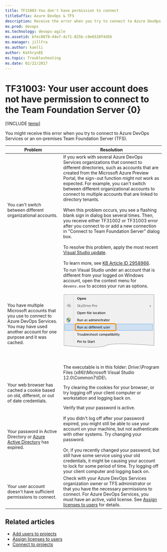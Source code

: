 ```yaml
---
title: TF31003-You don't have permission to connect 
titleSuffix: Azure DevOps & TFS
description: Receive the error when you try to connect to Azure DevOps Services or Team Foundation Server 
ms.prod: devops
ms.technology: devops-agile
ms.assetid: bfec0879-44e7-4cf1-825b-c9e6520f4d56
ms.manager: jillfra
ms.author: kaelli
author: KathrynEE
ms.topic: Troubleshooting
ms.date: 02/22/2017
---
```


# TF31003: Your user account does not have permission to connect to the Team Foundation Server {0}

[!INCLUDE [temp](../../_shared/version-vsts-tfs-all-versions.md)]

You might receive this error when you try to connect to Azure DevOps Services or an on-premises Team Foundation Server (TFS).  
  
|Problem|Resolution|  
|-------------|----------------|  
|You can't switch between different organizational accounts.|If you work with several Azure DevOps Services organizations that connect to different directories, such as accounts that are created from the Microsoft Azure Preview Portal, the sign-out function might not work as expected. For example, you can't switch between different organizational accounts to connect to multiple accounts that are linked to directory tenants.<br /><br /> When this problem occurs, you see a flashing blank sign in dialog box several times. Then, you receive either TF31002 or TF31003 error after you connect to or add a new connection in "Connect to Team Foundation Server" dialog box.<br /><br /> To resolve this problem, apply the most recent [Visual Studio update](http://www.visualstudio.com/downloads).<br /><br /> To learn more, see [KB Article ID 2958966](http://support.microsoft.com/kb/2958966).|  
|You have multiple Microsoft accounts that you use to connect to Azure DevOps Services. You may have used another account for one purpose and it was cached.|To run Visual Studio under an account that is different from your logged on Windows account, open the context menu for `devenv.exe` to access your run as options.<br /><br /> ![Context menu for Visual Studio devenv.exe](_img/alm_cnt_runas.png "ALM_CNT_RunAs")<br /><br /> <br /><br /> The executable is in this folder: *Drive*:\Program Files (x86)\Microsoft Visual Studio 12.0\Common7\IDE\\.|  
|Your web browser has cached a cookie based on old, different, or out of date credentials.|Try clearing the cookies for your browser, or try logging off your client computer or workstation and logging back on.|  
|Your password in Active Directory or [Azure Active Directory](http://azure.microsoft.com/services/active-directory) has expired.|Verify that your password is active.<br /><br /> If you didn't log off after your password expired, you might still be able to use your account on your machine, but not authenticate with other systems. Try changing your password.<br /><br /> Or, if you recently changed your password, but still have some service using your old credentials, it might be causing your account to lock for some period of time. Try logging off your client computer and logging back on.|  
|Your user account doesn't have sufficient permissions to connect.|Check with your Azure DevOps Services organization owner or TFS administrator or that you have the necessary permissions to connect. For Azure DevOps Services, you must have an active, valid license. See [Assign licenses to users](../../organizations/accounts/add-organization-users.md) for details.|  
  
## Related articles 
- [Add users to projects](../../organizations/security/add-users-team-project.md)   
- [Assign licenses to users](../../organizations/accounts/add-organization-users.md)
- [Connect to projects](../../organizations/projects/connect-to-projects.md)